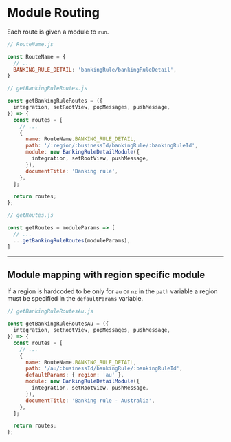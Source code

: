 # Module Routing

Each route is given a module to `run`.

```js
// RouteName.js

const RouteName = {
  // ...
  BANKING_RULE_DETAIL: 'bankingRule/bankingRuleDetail',
}
```

```js
// getBankingRuleRoutes.js

const getBankingRuleRoutes = ({
  integration, setRootView, popMessages, pushMessage,
}) => {
  const routes = [
    // ...
    {
      name: RouteName.BANKING_RULE_DETAIL,
      path: '/:region/:businessId/bankingRule/:bankingRuleId',
      module: new BankingRuleDetailModule({
        integration, setRootView, pushMessage,
      }),
      documentTitle: 'Banking rule',
    },
  ];

  return routes;
};
```

```js
// getRoutes.js

const getRoutes = moduleParams => [
  // ...
  ...getBankingRuleRoutes(moduleParams),
]
```

----
## Module mapping with region specific module
If a region is hardcoded to be only for `au` or `nz` in the `path` variable a region must be specified in the `defaultParams` variable.

```js
// getBankingRuleRoutesAu.js

const getBankingRuleRoutesAu = ({
  integration, setRootView, popMessages, pushMessage,
}) => {
  const routes = [
    // ...
    {
      name: RouteName.BANKING_RULE_DETAIL,
      path: '/au/:businessId/bankingRule/:bankingRuleId',
      defaultParams: { region: 'au' },
      module: new BankingRuleDetailModule({
        integration, setRootView, pushMessage,
      }),
      documentTitle: 'Banking rule - Australia',
    },
  ];

  return routes;
};
```